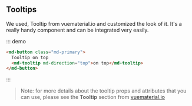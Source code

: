 ## Tooltips

We used, Tooltip from vuematerial.io and customized the look of it. It's a really handy component and can be integrated very easily.

::: demo
```html
<md-button class="md-primary">
  Tooltip on top
  <md-tooltip md-direction="top">on top</md-tooltip>
</md-button>
```
:::

> Note: for more details about the tooltip props and attributes that you can use, please see the **Tooltip** section from [vuematerial.io](https://vuematerial.io/components/tooltip)
